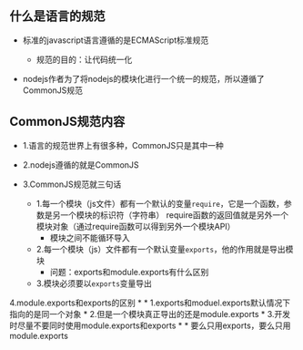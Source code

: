 ## 什么是语言的规范

* 标准的javascript语言遵循的是ECMAScript标准规范 
    * 规范的目的：让代码统一化

* nodejs作者为了将nodejs的模块化进行一个统一的规范，所以遵循了CommonJS规范

## CommonJS规范内容

* 1.语言的规范世界上有很多种，CommonJS只是其中一种

* 2.nodejs遵循的就是CommonJS

* 3.CommonJS规范就三句话
    * 1.每一个模块（js文件）都有一个默认的变量`require`，它是一个函数，参数是另一个模块的标识符（字符串）
    require函数的返回值就是另外一个模块对象（通过require函数可以得到另外一个模块API）
        * 模块之间不能循环导入
    * 2.每一个模块（js）文件都有一个默认变量`exports`，他的作用就是导出模块
        * 问题：exports和module.exports有什么区别
    * 3.模块必须要以`exports`变量导出

4.module.exports和exports的区别
        * * 1.exports和moduel.exports默认情况下指向的是同一个对象
    * 2.但是一个模块真正导出的还是module.exports
    * 3.开发时尽量不要同时使用module.exports和exports
    *  * 要么只用exports，要么只用module.exports